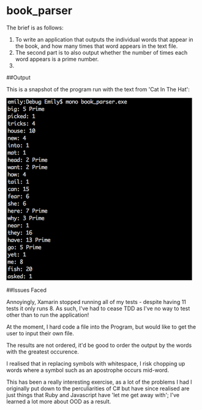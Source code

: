# book_parser

The brief is as follows:
1. To write an application that outputs the individual words that appear in the book, and how many times that word appears in the text file.
2. The second part is to also output whether the number of times each word appears is a prime number.
3. 

##Output

This is a snapshot of the program run with the text from 'Cat In The Hat':

![Screenshot](book_parser/screenshot.png?raw=true)

##Issues Faced

Annoyingly, Xamarin stopped running all of my tests - despite having 11 tests it only runs 8. As such, I've had to cease TDD as I've no way to test other than to run the application!

At the moment, I hard code a file into the Program, but would like to get the user to input their own file.

The results are not ordered, it'd be good to order the output by the words with the greatest occurence.

I realised that in replacing symbols with whitespace, I risk chopping up words where a symbol such as an apostrophe occurs mid-word.

This has been a really interesting exercise, as a lot of the problems I had I originally put down to the perculiarities of C# but have since realised are just things that Ruby and Javascript have 'let me get away with'; I've learned a lot more about OOD as a result.

